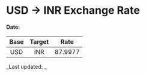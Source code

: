 # USD → INR Exchange Rate

**Date:** 

| Base | Target | Rate  |
|:----:|:------:|:-----:|
| USD  | INR    | 87.9977 |

_Last updated: _
